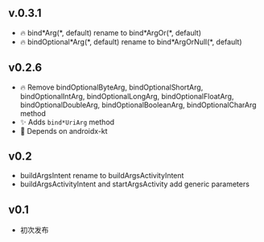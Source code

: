## v.0.3.1

* :fire: bind\*Arg(\*, default) rename to bind\*ArgOr(\*, default)
* :fire: bindOptional\*Arg(\*, default) rename to bind\*ArgOrNull(\*, default)

## v0.2.6

* :fire: Remove bindOptionalByteArg, bindOptionalShortArg, bindOptionalIntArg, bindOptionalLongArg,
    bindOptionalFloatArg, bindOptionalDoubleArg, bindOptionalBooleanArg, bindOptionalCharArg method
* :sparkles: Adds `bind*UriArg` method
* :hammer: Depends on androidx-kt

## v0.2
* buildArgsIntent rename to buildArgsActivityIntent
* buildArgsActivityIntent and startArgsActivity add generic parameters

## v0.1
* 初次发布